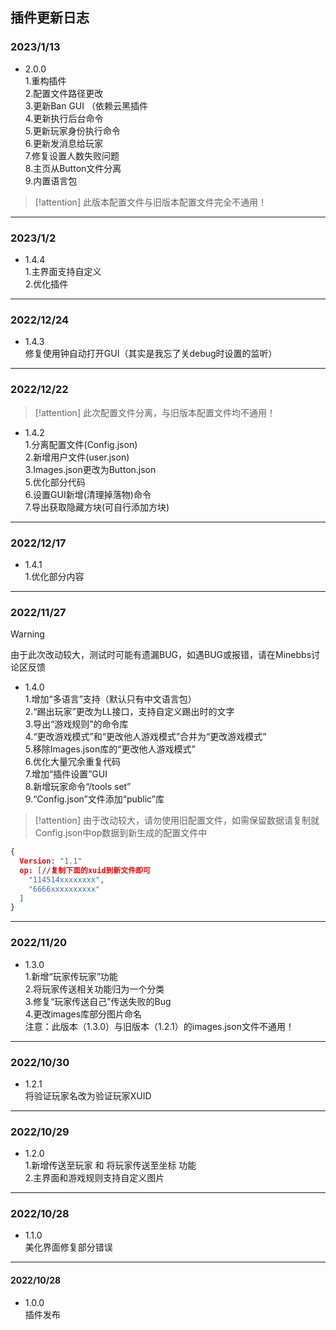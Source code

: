 ## 插件更新日志

### 2023/1/13  
- 2.0.0   
  1.重构插件  
  2.配置文件路径更改  
  3.更新Ban GUI （依赖云黑插件  
  4.更新执行后台命令  
  5.更新玩家身份执行命令  
  6.更新发消息给玩家  
  7.修复设置人数失败问题  
  8.主页从Button文件分离  
  9.内置语言包  
> [!attention]
> 此版本配置文件与旧版本配置文件完全不通用！

***

### 2023/1/2  
- 1.4.4  
  1.主界面支持自定义  
  2.优化插件  

***

### 2022/12/24   
- 1.4.3   
修复使用钟自动打开GUI（其实是我忘了关debug时设置的监听）

***

### 2022/12/22  
> [!attention]
> 此次配置文件分离，与旧版本配置文件均不通用！ 

- 1.4.2  
1.分离配置文件(Config.json)  
2.新增用户文件(user.json)  
3.Images.json更改为Button.json  
5.优化部分代码  
6.设置GUI新增(清理掉落物)命令  
7.导出获取隐藏方块(可自行添加方块)  

***

### 2022/12/17  

- 1.4.1  
1.优化部分内容

***

### 2022/11/27  
> [!warning]
> 由于此次改动较大，测试时可能有遗漏BUG，如遇BUG或报错，请在Minebbs讨论区反馈  

- 1.4.0  
1.增加“多语言”支持（默认只有中文语言包）  
2.“踢出玩家”更改为LL接口，支持自定义踢出时的文字  
3.导出“游戏规则”的命令库  
4.“更改游戏模式”和“更改他人游戏模式”合并为“更改游戏模式”  
5.移除Images.json库的“更改他人游戏模式”  
6.优化大量冗余重复代码  
7.增加“插件设置”GUI  
8.新增玩家命令“/tools set”  
9.“Config.json”文件添加“public”库  

> [!attention]
> 由于改动较大，请勿使用旧配置文件，如需保留数据请复制就Config.json中op数据到新生成的配置文件中

```json
{
  Version: "1.1"
  op: [//复制下面的xuid到新文件即可
    "114514xxxxxxxx",
    "6666xxxxxxxxxx"
  ]
}
```

***

### 2022/11/20  
- 1.3.0  
1.新增“玩家传玩家”功能  
2.将玩家传送相关功能归为一个分类  
3.修复“玩家传送自己”传送失败的Bug  
4.更改images库部分图片命名  
注意：此版本（1.3.0）与旧版本（1.2.1）的images.json文件不通用！  

***

### 2022/10/30  
- 1.2.1  
将验证玩家名改为验证玩家XUID  

***

### 2022/10/29 
- 1.2.0   
1.新增传送至玩家 和 将玩家传送至坐标 功能  
2.主界面和游戏规则支持自定义图片  

***

### 2022/10/28  
- 1.1.0  
美化界面修复部分错误

***

#### 2022/10/28  
- 1.0.0   
插件发布  